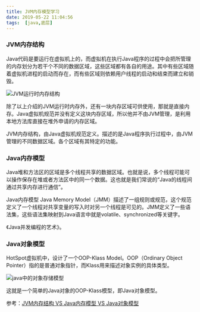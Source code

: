 ```yaml
---
title: JVM内存模型学习
date: 2019-05-22 11:04:56
tags:  [java,底层] 
---
```


### JVM内存结构

Java代码是要运行在虚拟机上的，而虚拟机在执行Java程序的过程中会把所管理的内存划分为若干个不同的数据区域，这些区域都有各自的用途。其中有些区域随着虚拟机进程的启动而存在，而有些区域则依赖用户线程的启动和结束而建立和销毁。

<!--more-->

![JVM运行时内存结构](E:\tyg\study\blog\source\_posts\img\JVM运行时内存结构.png)

除了以上介绍的JVM运行时内存外，还有一块内存区域可供使用，那就是直接内存。Java虚拟机规范并没有定义这块内存区域，所以他并不由JVM管理，是利用本地方法库直接在堆外申请的内存区域。

JVM内存结构，由Java虚拟机规范定义。描述的是Java程序执行过程中，由JVM管理的不同数据区域。各个区域有其特定的功能。

### Java内存模型

Java堆和方法区的区域是多个线程共享的数据区域。也就是说，多个线程可能可以操作保存在堆或者方法区中的同一个数据。这也就是我们常说的“Java的线程间通过共享内存进行通信”。

Java内存模型  Java Memory Model（JMM）描述了一组规则或规范，这个规范定义了一个线程对共享变量的写入时对另一个线程是可见的。JMM定义了一些语法集，这些语法集映射到Java语言中就是volatile、synchronized等关键字。

《Java并发编程的艺术》。

### Java对象模型

HotSpot虚拟机中，设计了一个OOP-Klass Model。OOP（Ordinary Object Pointer）指的是普通对象指针，而Klass用来描述对象实例的具体类型。

![java中的对象存储模型](E:\tyg\study\blog\source\_posts\img\java中的对象存储模型.jpeg)

这就是一个简单的Java对象的OOP-Klass模型，即Java对象模型。



参考：[JVM内存结构 VS Java内存模型 VS Java对象模型](https://www.hollischuang.com/archives/2509)